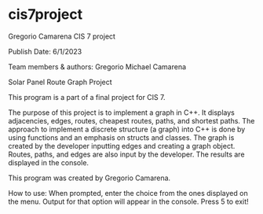 # cis7project
Gregorio Camarena 
CIS 7 project

Publish Date: 6/1/2023

Team members & authors:
Gregorio Michael Camarena

Solar Panel Route Graph Project

This program is a part of a final project for CIS 7. 

The purpose of this project is to implement a graph in C++. It displays adjacencies, edges, routes, cheapest routes, paths, and shortest paths.
The approach to implement a discrete structure (a graph) into C++ is done by using functions and an emphasis on structs and classes.
The graph is created by the developer inputting edges and creating a graph object. Routes, paths, and edges are also input by the developer.
The results are displayed in the console.

This program was created by Gregorio Camarena. 

How to use:
When prompted, enter the choice from the ones displayed on the menu. Output for that option will appear in the console. Press 5 to exit!
